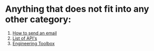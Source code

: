 # Anything that does not fit into any other category:
1. [How to send an email](https://vimeo.com/658683141)
2. [List of API's](https://www.programmableweb.com/)
3. [Engineering Toolbox](https://www.engineeringtoolbox.com/)
